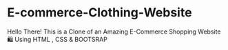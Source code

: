 # E-commerce-Clothing-Website



Hello There! This is a Clone of an Amazing E-Commerce Shopping Website 🛍️ Using HTML , CSS &amp; BOOTSRAP


